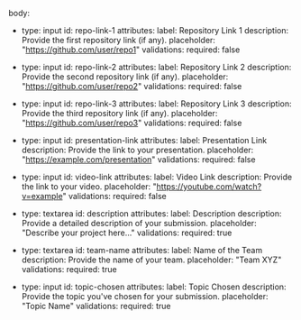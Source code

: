 body:
  - type: input
    id: repo-link-1
    attributes:
      label: Repository Link 1
      description: Provide the first repository link (if any).
      placeholder: "https://github.com/user/repo1"
    validations:
      required: false

  - type: input
    id: repo-link-2
    attributes:
      label: Repository Link 2
      description: Provide the second repository link (if any).
      placeholder: "https://github.com/user/repo2"
    validations:
      required: false

  - type: input
    id: repo-link-3
    attributes:
      label: Repository Link 3
      description: Provide the third repository link (if any).
      placeholder: "https://github.com/user/repo3"
    validations:
      required: false

  - type: input
    id: presentation-link
    attributes:
      label: Presentation Link
      description: Provide the link to your presentation.
      placeholder: "https://example.com/presentation"
    validations:
      required: false

  - type: input
    id: video-link
    attributes:
      label: Video Link
      description: Provide the link to your video.
      placeholder: "https://youtube.com/watch?v=example"
    validations:
      required: false

  - type: textarea
    id: description
    attributes:
      label: Description
      description: Provide a detailed description of your submission.
      placeholder: "Describe your project here..."
    validations:
      required: true

  - type: textarea
    id: team-name
    attributes:
      label: Name of the Team
      description: Provide the name of your team.
      placeholder: "Team XYZ"
    validations:
      required: true

  - type: input
    id: topic-chosen
    attributes:
      label: Topic Chosen
      description: Provide the topic you've chosen for your submission.
      placeholder: "Topic Name"
    validations:
      required: true

